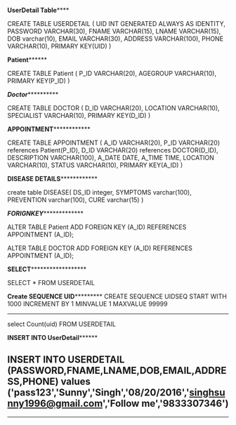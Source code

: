 ************UserDetail Table****************

CREATE TABLE USERDETAIL (
UID INT GENERATED ALWAYS AS IDENTITY,
PASSWORD VARCHAR(30),
FNAME VARCHAR(15),
LNAME VARCHAR(15),
DOB varchar(10),
EMAIL VARCHAR(30),
ADDRESS VARCHAR(100),
PHONE VARCHAR(10),
PRIMARY KEY(UID)
)


**************Patient********************

CREATE TABLE Patient (
P_ID VARCHAR(20),
AGEGROUP VARCHAR(10),
PRIMARY KEY(P_ID)
)

*************Doctor***********************

CREATE TABLE DOCTOR (
D_ID VARCHAR(20),
LOCATION VARCHAR(10),
SPECIALIST VARCHAR(10),
PRIMARY KEY(D_ID)
)

**********APPOINTMENT**********************

CREATE TABLE APPOINTMENT (
A_ID VARCHAR(20),
P_ID VARCHAR(20) references Patient(P_ID),
D_ID VARCHAR(20) references DOCTOR(D_ID),
DESCRIPTION VARCHAR(100),
A_DATE DATE,
A_TIME TIME,
LOCATION VARCHAR(10),
STATUS VARCHAR(10),
PRIMARY KEY(A_ID)
)

**************DISEASE DETAILS**************************

create table DISEASE(
DS_ID integer,
SYMPTOMS varchar(100),
PREVENTION varchar(100),
CURE varchar(15)
)

*********FORIGNKEY**********************

ALTER TABLE Patient ADD FOREIGN KEY (A_ID) REFERENCES APPOINTMENT (A_ID);

ALTER TABLE DOCTOR ADD FOREIGN KEY (A_ID) REFERENCES APPOINTMENT (A_ID);

**********SELECT****************************

SELECT * FROM USERDETAIL

********Create SEQUENCE UID*****************
CREATE SEQUENCE UIDSEQ 
 START WITH 1000
 INCREMENT BY 1
 MINVALUE 1
 MAXVALUE 99999

*******************
select Count(uid) FROM USERDETAIL

********INSERT INTO UserDetail**************

INSERT INTO USERDETAIL (PASSWORD,FNAME,LNAME,DOB,EMAIL,ADDRESS,PHONE) values 
('pass123','Sunny','Singh','08/20/2016','singhsunny1996@gmail.com','Follow me','9833307346')
----------------------------------------------------------------


-------------------------------------------------------------
